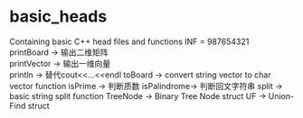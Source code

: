 # basic_heads
Containing basic C++ head files and functions
INF = 987654321  
printBoard  -> 输出二维矩阵   
printVector -> 输出一维向量  
println     -> 替代cout<<...<<endl
toBoard     -> convert string vector to char vector function
isPrime     -> 判断质数
isPalindrome-> 判断回文字符串
split       -> basic string split function
TreeNode    -> Binary Tree Node struct
UF          -> Union-Find struct
